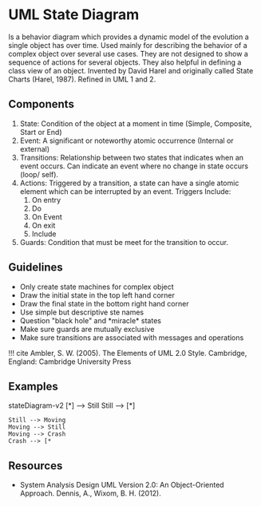 # UML State Diagram

<script src="https://cdn.jsdelivr.net/npm/mermaid/dist/mermaid.min.js"></script>
<script>
    mermaid.initialize({ startOnLoad: true });
</script>

Is a behavior diagram which provides a dynamic model of the evolution a single object has over time. Used mainly for describing the behavior of a complex object over several use cases. They are not designed to show a sequence of actions for several objects. They also helpful in defining a class view of an object. Invented by David Harel and originally called State Charts (Harel, 1987). Refined in UML 1 and 2.

## Components

<!-- TODO: Add photos of each component -->

1. State: Condition of the object at a moment in time (Simple, Composite, Start or End)
2. Event: A significant or noteworthy atomic occurrence (Internal or external)
3. Transitions: Relationship between two states that indicates when an event occurs. Can indicate an event where no change in state occurs (loop/ self).
4. Actions: Triggered by a transition, a state can have a single atomic element which can be interrupted by an event. Triggers Include:
      1. On entry
      2. Do
      3. On Event
      4. On exit
      5. Include
5. Guards: Condition that must be meet for the transition to occur.

## Guidelines

- Only create state machines for complex object
- Draw the initial state in the top left hand corner
- Draw the final state in the bottom right hand corner
- Use simple but descriptive ste names
- Question "black hole" and \*miracle\* states
- Make sure guards are mutually exclusive
- Make sure transitions are associated with messages and operations

!!! cite
    Ambler, S. W. (2005). The Elements of UML 2.0 Style. Cambridge, England: Cambridge University Press

## Examples

<div class="mermaid">
stateDiagram-v2
    [*] --> Still
    Still --> [*]

    Still --> Moving
    Moving --> Still
    Moving --> Crash
    Crash --> [*
</div>

## Resources

- System Analysis Design UML Version 2.0: An Object-Oriented Approach. Dennis, A., Wixom, B. H. (2012).